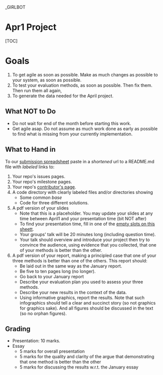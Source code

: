 
_GIRLBOT

# Apr1 Project 

[TOC]

# Goals

1. To get agile as soon as possible. Make as much changes as possible to your system, as soon as possible.
2. To test your evaluation methods, as soon as possible. Then fix them. Then run them all again,
3. To generate the data needed for the April project.


## What NOT to Do

+ Do not wait for end of the month before starting this work.
+ Get agile asap.
  Do not assume as much work done as early as possible to find what is missing from your currently
  implementation.


## What to Hand in

To our [submission spreadsheet](https://goo.gl/kOunui)
paste in a _shortened_  url to a README.md file with _labeled_ links to:

1. Your repo's issues pages.
2. Your repo's milestone pages.
3. Your repo's
[contributor's page](https://github.com/opensciences/opensciences.github.io/graphs/contributors).
4. A code directory with clearly labeled files and/or
  directories showing
      + Some common _base_
      + Code for three different solutions.
5. A pdf version of your slides
      + Note that this is a placeholder. You may update your slides at any time
      between April1 and your presentation time (bit NOT after)
	  + To find your presentation time, fill in one of the [empty slots on this sheett](https://docs.google.com/spreadsheets/d/1SXVedXWhhpPkiVyrPAni-wF-B9hIr5xiYwsTCLMN58Q/edit?usp=sharing).
      + Your groups' talk will be 20 minutes long
	   (including question time).
      + Your talk should overview and introduce your project
        then try to convince the audience, using evidence that you collected, that
        one of your methods is better than the other. 
6. A pdf version of your report, making a principled case that one of
   your three methods is better than one of the others. This report should:
      + Be laid out in the same way as the January report.
      + Be five to ten pages long (no longer).
      + Go back to your January report
      + Describe your evaluation plan you used to  assess your three methods.
      + Describe your new results in the context of the data. 
      + Using informative graphics, report the results. Note that such infographics should tell
        a clear and succinct story (so not graphics for graphics sake). And all figures
        should be discussed in the text (so no orphan figures).
        
## Grading

+ Presentation: 10 marks.
+ Essay
    + 5 marks for overall presentation
    + 5 marks for the quality and clarity
      of the argue that demonstrating that
      one method is better than the other
    + 5 marks for discussing the results w.r.t.
      the January essay


